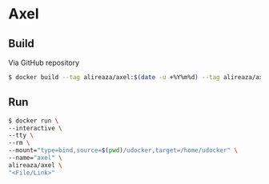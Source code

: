 # Axel

## Build
Via GitHub repository
```bash
$ docker build --tag alireaza/axel:$(date -u +%Y%m%d) --tag alireaza/axel:latest https://github.com/alireaza/axel.git
```

## Run
```bash
$ docker run \
--interactive \
--tty \
--rm \
--mount="type=bind,source=$(pwd)/udocker,target=/home/udocker" \
--name="axel" \
alireaza/axel \
"<File/Link>"
```

